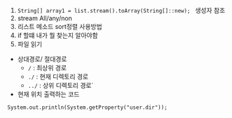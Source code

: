 1. `String[] array1 = list.stream().toArray(String[]::new); ` 생성자 참조
2. stream All/any/non
3. 리스트 메소드 sort정렬 사용방법
4. if 할떄 내가 뭘 찾는지 알아야함
5. 파일 읽기
- 상대경로/ 절대경로
	-   `/` : 최상위 경로
	-   `./` : 현재 디렉토리 경로
	-   `../` : 상위 디렉토리 경로`
- 현재 위치 출력하는 코드
```
System.out.println(System.getProperty("user.dir"));
```

